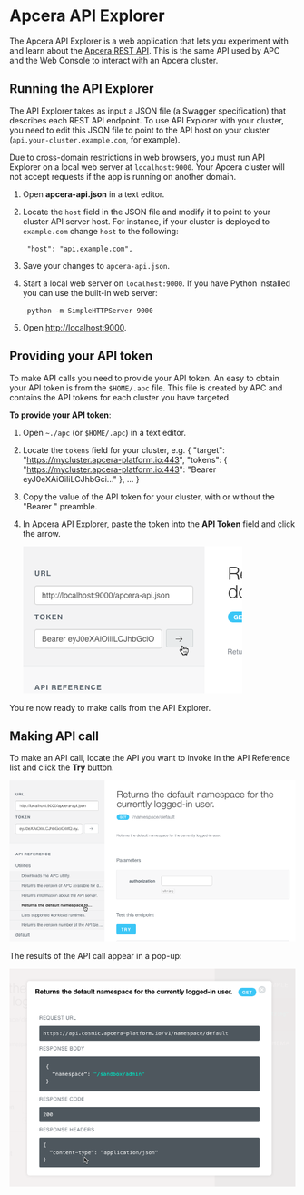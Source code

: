 # Apcera API Explorer

The Apcera API Explorer is a web application that lets you experiment with and learn about the [Apcera REST API](docs.apcera.com/api/apcera-api-endpoints/). This is the same API used by APC and the Web Console to interact with an Apcera cluster. 

## Running the API Explorer

The API Explorer takes as input a JSON file (a Swagger specification) that describes each REST API endpoint. To use API Explorer with your cluster, you need to edit this JSON file to point to the API host on your cluster (`api.your-cluster.example.com`, for example). 

Due to cross-domain restrictions in web browsers, you must run API Explorer on a local web server at `localhost:9000`. Your Apcera cluster will not accept requests if the app is running on another domain. 

1. Open **apcera-api.json** in a text editor.
2. Locate the `host` field in the JSON file and modify it to point to your cluster API server host. For instance, if your cluster is deployed to `example.com` change `host` to the following:

        "host": "api.example.com",

4. Save your changes to `apcera-api.json`.
2. Start a local web server on `localhost:9000`. If you have Python installed you can use the built-in web server:

        python -m SimpleHTTPServer 9000
        
8. Open [http://localhost:9000](http://localhost:9000).
   
## Providing your API token

To make API calls you need to provide your API token. An easy to obtain your API token is from the `$HOME/.apc` file. This file is created by APC and contains the API tokens for each cluster you have targeted.
   
**To provide your API token**:

1. Open `~./apc` (or `$HOME/.apc`) in a text editor.
2. Locate the `tokens` field for your cluster, e.g.
        {
          "target": "https://mycluster.apcera-platform.io:443",
          "tokens": {
            "https://mycluster.apcera-platform.io:443": "Bearer eyJ0eXAiOiIiLCJhbGci..."
          },
          ...
        }
3. Copy the value of the API token for your cluster, with or without the "Bearer " preamble.  
4. In Apcera API Explorer, paste the token into the **API Token** field and click the arrow. 

    ![Alt text](addtoken.png "API token")
   

You're now ready to make calls from the API Explorer. 

## Making API call

To make an API call, locate the API you want to invoke in the API Reference list and click the **Try** button. 

![Alt text](try.png "Optional title")

The results of the API call appear in a pop-up:

![Alt text](result.png "Optional title")
